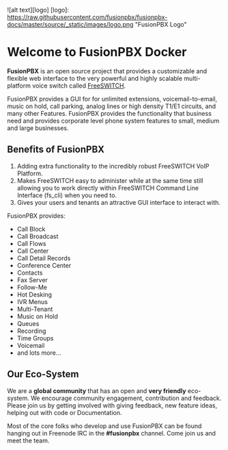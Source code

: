 ![alt text][logo]
[logo]: https://raw.githubusercontent.com/fusionpbx/fusionpbx-docs/master/source/_static/images/logo.png "FusionPBX Logo"

Welcome to FusionPBX Docker
=========================

**FusionPBX** is an open source project that provides a customizable and
flexible web interface to the very powerful and highly scalable
multi-platform voice switch called [FreeSWITCH](http://www.freeswitch.org/).

FusionPBX provides a GUI for for unlimited
extensions, voicemail-to-email, music on hold, call parking, analog
lines or high density T1/E1 circuits, and many other Features. FusionPBX
provides the functionality that business need and provides corporate
level phone system features to small, medium and large businesses.

Benefits of FusionPBX
---------------------

1. Adding extra functionality to the incredibly robust FreeSWITCH VoIP Platform.
2. Makes FreeSWITCH easy to administer while at the same time
   still allowing you to work directly within FreeSWITCH Command Line Interface (fs_cli) when you need to. 
3. Gives your users and tenants an attractive GUI interface to interact with. 


FusionPBX provides:

* Call Block
* Call Broadcast
* Call Flows
* Call Center
* Call Detail Records
* Conference Center
* Contacts
* Fax Server
* Follow-Me
* Hot Desking
* IVR Menus
* Multi-Tenant
* Music on Hold
* Queues
* Recording
* Time Groups
* Voicemail
* and lots more...

Our Eco-System
--------------

We are a **global community** that has an open and **very friendly** eco-system.  We encourage community engagement, contribution and feedback. Please join us by getting involved with giving feedback, new feature ideas, helping out with code or Documentation.


Most of the core folks who develop and use FusionPBX can be found hanging out in Freenode IRC in the **#fusionpbx** channel. Come join us and meet the team.

